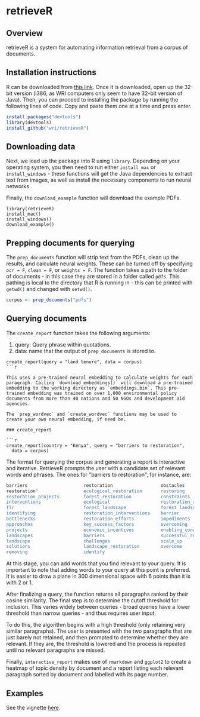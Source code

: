 # retrieveR

## Overview

retrieveR is a system for automating information retrieval from a corpus of documents. 

## Installation instructions

R can be downloaded from [this link](https://cran.r-project.org/bin/windows/base/). Once it is downloaded, open up the 32-bit version (i386, as WRI computers only seem to have 32-bit version of Java). Then, you can proceed to installing the package by running the following lines of code. Copy and paste them one at a time and press enter.

```r
install.packages("devtools")
library(devtools)
install_github("wri/retrieveR")
```

## Downloading data

Next, we load up the package into R using `library`. Depending on your operating system, you then need to run either `install_mac` or `install_windows` - these functions will get the Java dependencies to extract text from images, as well as install the necessary components to run neural networks.

Finally, the `download_example` function will download the example PDFs.

```
library(retrieveR)
install_mac()
install_windows()
download_example()
```

## Prepping documents for querying

The `prep_documents` function will strip text from the PDFs, clean up the results, and calculate neural weights. These can be turned off by specifying `ocr = F`, `clean = F`, or `weights = F`. The function takes a path to the folder of documents - in this case they are stored in a folder called `pdfs`. This pathing is local to the directory that R is running in - this can be printed with `getwd()` and changed with `setwd()`. 

```r
corpus <- prep_documents("pdfs")
```

## Querying documents

The `create_report` function takes the following arguments:

1. query: Query phrase within quotations.
2. data: name that the output of `prep_documents` is stored to.


```
create_report(query = "land tenure", data = corpus)
```r

This uses a pre-trained neural embedding to calculate weights for each paragraph. Calling `download_embeddings()` will download a pre-trained embedding to the working directory as `embeddings.bin`. This pre-trained embedding was trained on over 1,000 environmental policy documents from more than 40 nations and 50 NGOs and development aid agencies. 

The `prep_wordvec` and `create_wordvec` functions may be used to create your own neural embedding, if need be.

### create_report

```r
create_report(country = "Kenya", query = "barriers to restoration",
  data = corpus)
```

The format for querying the corpus and generating a report is interactive and iterative. RetrieveR prompts the user with a candidate set of relevant words and phrases. The ones for "barriers to restoration", for instance, are:

```r
barriers                     restoration                  obstacles                            
restoration"                 ecological_restoration       restoring                          
restoration_projects         forest_restoration           constraints                        
interventions                ecological                   restoration_activities                  
flr                          forest_landscape             forest_landscape_restoration       
identifying                  restoration_interventions    barrier                        
bottlenecks                  restoration_efforts          impediments                      
approaches                   key_success_factors          overcoming                 
projects                     economic_incentives          enabling_conditions              
landscapes                   barriers                     successful_restoration            
landscape                    challenges                   scale_up                     
solutions                    landscape_restoration        overcome                            
removing                     identify                    
```

At this stage, you can add words that you find relevant to your query. It is important to note that adding words to your query at this point is preferred. It is easier to draw a plane in 300 dimensional space with 6 points than it is with 2 or 1.

After finalizing a query, the function returns all paragraphs ranked by their cosine similarity. The final step is to determine the cutoff threshold for inclusion. This varies widely between queries - broad queries have a lower threshold than narrow queries - and thus requires user input. 

To do this, the algorithm begins with a high threshold (only retaining very similar paragraphs). The user is presented with the two paragraphs that are just barely not retained, and then prompted to determine whether they are relevant. If they are, the threshold is lowered and the process is repeated until no relevant paragraphs are missed.

Finally, `interactive_report` makes use of `rmarkdown` and `ggplot2` to create a heatmap of topic density by document and a report listing each relevant paragraph sorted by document and labelled with its page number. 

## Examples

See the vignette [here](https://github.com/wri/retrieveR/blob/master/vignettes/example.md).
